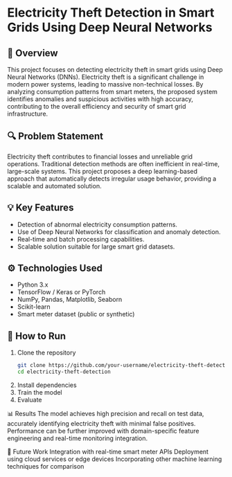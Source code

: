 # Electricity Theft Detection in Smart Grids Using Deep Neural Networks

## 📌 Overview
This project focuses on detecting electricity theft in smart grids using Deep Neural Networks (DNNs). Electricity theft is a significant challenge in modern power systems, 
leading to massive non-technical losses. By analyzing consumption patterns from smart meters, the proposed system identifies anomalies and suspicious activities with high 
accuracy, contributing to the overall efficiency and security of smart grid infrastructure.

## 🔍 Problem Statement
Electricity theft contributes to financial losses and unreliable grid operations. Traditional detection methods are often inefficient in real-time, large-scale systems.
This project proposes a deep learning-based approach that automatically detects irregular usage behavior, providing a scalable and automated solution.

## 💡 Key Features
- Detection of abnormal electricity consumption patterns.
- Use of Deep Neural Networks for classification and anomaly detection.
- Real-time and batch processing capabilities.
- Scalable solution suitable for large smart grid datasets.

## ⚙️ Technologies Used
- Python 3.x  
- TensorFlow / Keras or PyTorch  
- NumPy, Pandas, Matplotlib, Seaborn  
- Scikit-learn  
- Smart meter dataset (public or synthetic)

## 🚀 How to Run
1. Clone the repository  
   ```bash
   git clone https://github.com/your-username/electricity-theft-detection.git
   cd electricity-theft-detection

2. Install dependencies
3. Train the model
4. Evaluate
   
📊 Results
The model achieves high precision and recall on test data, accurately identifying electricity theft with minimal false positives. Performance can be further improved
with domain-specific feature engineering and real-time monitoring integration.

📌 Future Work
Integration with real-time smart meter APIs
Deployment using cloud services or edge devices
Incorporating other machine learning techniques for comparison
